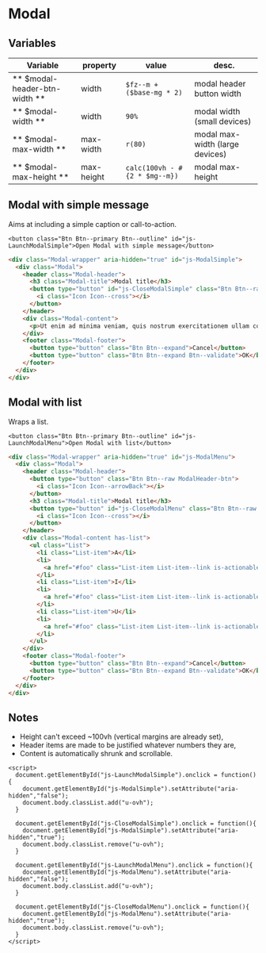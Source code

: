 # Modal

## Variables

| Variable                      | property   | value                         | desc.                           |
|-------------------------------|------------|-------------------------------|---------------------------------|
| ** $modal-header-btn-width ** | width      | `$fz--m + ($base-mg * 2)`     | modal header button width       |
| ** $modal-width **            | width      | `90%`                         | modal width (small devices)     |
| ** $modal-max-width **        | max-width  | `r(80)`                       | modal max-width (large devices) |
| ** $modal-max-height **       | max-height | `calc(100vh - #{2 * $mg--m})` | modal max-height                |



## Modal with simple message
Aims at including a simple caption or call-to-action.

```esc
<button class="Btn Btn--primary Btn--outline" id="js-LaunchModalSimple">Open Modal with simple message</button>
```

```html
<div class="Modal-wrapper" aria-hidden="true" id="js-ModalSimple">
  <div class="Modal">
    <header class="Modal-header">
      <h3 class="Modal-title">Modal title</h3>
      <button type="button" id="js-CloseModalSimple" class="Btn Btn--raw ModalHeader-btn">
        <i class="Icon Icon--cross"></i>
      </button>
    </header>
    <div class="Modal-content">
      <p>Ut enim ad minima veniam, quis nostrum exercitationem ullam corporis suscipit laboriosam, nisi ut aliquid ex ea commodi consequatur?</p>
    </div>
    <footer class="Modal-footer">
      <button type="button" class="Btn Btn--expand">Cancel</button>
      <button type="button" class="Btn Btn--expand Btn--validate">OK</button>
    </footer>
  </div>
</div>
```



## Modal with list
Wraps a list.

```esc
<button class="Btn Btn--primary Btn--outline" id="js-LaunchModalMenu">Open Modal with list</button>
```

```html
<div class="Modal-wrapper" aria-hidden="true" id="js-ModalMenu">
  <div class="Modal">
    <header class="Modal-header">
      <button type="button" class="Btn Btn--raw ModalHeader-btn">
        <i class="Icon Icon--arrowBack"></i>
      </button>
      <h3 class="Modal-title">Modal title</h3>
      <button type="button" id="js-CloseModalMenu" class="Btn Btn--raw ModalHeader-btn">
        <i class="Icon Icon--cross"></i>
      </button>
    </header>
    <div class="Modal-content has-list">
      <ul class="List">
        <li class="List-item">A</li>
        <li>
          <a href="#foo" class="List-item List-item--link is-actionable">E</a>
        </li>
        <li class="List-item">I</li>
        <li>
          <a href="#foo" class="List-item List-item--link is-actionable">O</a>
        </li>
        <li class="List-item">U</li>
        <li>
          <a href="#foo" class="List-item List-item--link is-actionable">Y</a>
        </li>
      </ul>
    </div>
    <footer class="Modal-footer">
      <button type="button" class="Btn Btn--expand">Cancel</button>
      <button type="button" class="Btn Btn--expand Btn--validate">OK</button>
    </footer>
  </div>
</div>
```



## Notes
- Height can't exceed ~100vh (vertical margins are already set),
- Header items are made to be justified whatever numbers they are,
- Content is automatically shrunk and scrollable.


```esc
<script>
  document.getElementById("js-LaunchModalSimple").onclick = function(){
    document.getElementById("js-ModalSimple").setAttribute("aria-hidden","false");
    document.body.classList.add("u-ovh");
  }

  document.getElementById("js-CloseModalSimple").onclick = function(){
    document.getElementById("js-ModalSimple").setAttribute("aria-hidden","true");
    document.body.classList.remove("u-ovh");
  }

  document.getElementById("js-LaunchModalMenu").onclick = function(){
    document.getElementById("js-ModalMenu").setAttribute("aria-hidden","false");
    document.body.classList.add("u-ovh");
  }

  document.getElementById("js-CloseModalMenu").onclick = function(){
    document.getElementById("js-ModalMenu").setAttribute("aria-hidden","true");
    document.body.classList.remove("u-ovh");
  }
</script>
```
